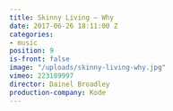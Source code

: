 ```yaml
---
title: Skinny Living — Why
date: 2017-06-26 18:11:00 Z
categories:
- music
position: 9
is-front: false
image: "/uploads/skinny-living-why.jpg"
vimeo: 223189997
director: Dainel Broadley
production-company: Kode
---
```


